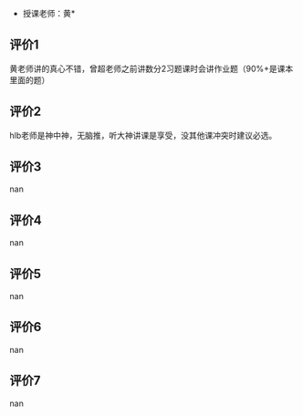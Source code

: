 - 授课老师：黄* 

## 评价1

黄老师讲的真心不错，曾超老师之前讲数分2习题课时会讲作业题（90%+是课本里面的题）
## 评价2

hlb老师是神中神，无脑推，听大神讲课是享受，没其他课冲突时建议必选。
## 评价3

nan
## 评价4

nan
## 评价5

nan
## 评价6

nan
## 评价7

nan
